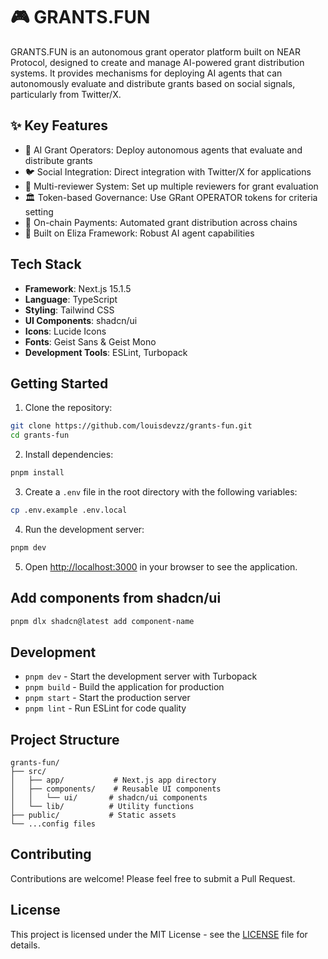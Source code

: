 # 🎮 GRANTS.FUN

GRANTS.FUN is an autonomous grant operator platform built on NEAR Protocol, designed to create and manage AI-powered grant distribution systems. It provides mechanisms for deploying AI agents that can autonomously evaluate and distribute grants based on social signals, particularly from Twitter/X.

## ✨ Key Features
- 🤖 AI Grant Operators: Deploy autonomous agents that evaluate and distribute grants
- 🐦 Social Integration: Direct integration with Twitter/X for applications
- 👥 Multi-reviewer System: Set up multiple reviewers for grant evaluation
- 🏛️ Token-based Governance: Use GRant OPERATOR tokens for criteria setting
- 💸 On-chain Payments: Automated grant distribution across chains
- 🧠 Built on Eliza Framework: Robust AI agent capabilities

## Tech Stack

- **Framework**: Next.js 15.1.5
- **Language**: TypeScript
- **Styling**: Tailwind CSS
- **UI Components**: shadcn/ui
- **Icons**: Lucide Icons
- **Fonts**: Geist Sans & Geist Mono
- **Development Tools**: ESLint, Turbopack

## Getting Started

1. Clone the repository:
```bash
git clone https://github.com/louisdevzz/grants-fun.git
cd grants-fun
```

2. Install dependencies:
```bash
pnpm install
```
3. Create a `.env` file in the root directory with the following variables:
```bash
cp .env.example .env.local
```

4. Run the development server:
```bash
pnpm dev
```

5. Open [http://localhost:3000](http://localhost:3000) in your browser to see the application.

## Add components from shadcn/ui

```bash
pnpm dlx shadcn@latest add component-name
```

## Development

- `pnpm dev` - Start the development server with Turbopack
- `pnpm build` - Build the application for production
- `pnpm start` - Start the production server
- `pnpm lint` - Run ESLint for code quality

## Project Structure

```
grants-fun/
├── src/
│   ├── app/           # Next.js app directory
│   ├── components/    # Reusable UI components
│   │   └── ui/       # shadcn/ui components
│   └── lib/          # Utility functions
├── public/           # Static assets
└── ...config files
```

## Contributing

Contributions are welcome! Please feel free to submit a Pull Request.

## License

This project is licensed under the MIT License - see the [LICENSE](LICENSE) file for details.
